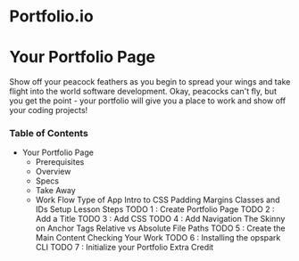 # Portfolio.io
# Your Portfolio Page # 
Show off your peacock feathers as you begin to spread your wings and take flight into the world software development. Okay, peacocks can't fly, but you get the point - your portfolio will give you a place to work and show off your coding projects!

### Table of Contents ###
  * Your Portfolio Page
    * Prerequisites
    * Overview
    * Specs
    * Take Away
    * Work Flow
Type of App
Intro to CSS
Padding
Margins
Classes and IDs
Setup
Lesson Steps
TODO 1 : Create Portfolio Page
TODO 2 : Add a Title
TODO 3 : Add CSS
TODO 4 : Add Navigation
The Skinny on Anchor Tags
Relative vs Absolute File Paths
TODO 5 : Create the Main Content
Checking Your Work
TODO 6 : Installing the opspark CLI
TODO 7 : Initialize your Portfolio
Extra Credit

